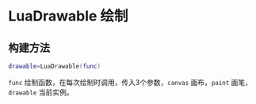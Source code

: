 # LuaDrawable 绘制
## 构建方法
``` lua
drawable=LuaDrawable(func)
```
`func` 绘制函数，在每次绘制时调用，传入3个参数，`canvas` 画布，`paint` 画笔，`drawable` 当前实例。
